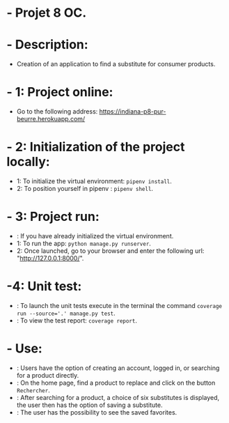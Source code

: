 # - Projet 8 OC.

# - Description:
- Creation of an application to find a substitute for consumer products.

# - 1: Project online:
- Go to the following address: https://indiana-p8-pur-beurre.herokuapp.com/

# - 2: Initialization of the project locally:
- 1: To initialize the virtual environment: `pipenv install`.
- 2: To position yourself in pipenv : `pipenv shell`.

# - 3: Project run:
- : If you have already initialized the virtual environment.
- 1: To run the app: `python manage.py runserver`.
- 2: Once launched, go to your browser and enter the following url: "http://127.0.0.1:8000/".

# -4: Unit test:
- : To launch the unit tests execute in the terminal the command `coverage run --source='.' manage.py test`.
- : To view the test report: `coverage report`.

# - Use:
- : Users have the option of creating an account, logged in, or searching for a product directly.
- : On the home page, find a product to replace and click on the button `Rechercher`.
- : After searching for a product, a choice of six substitutes is displayed, the user then has the option of saving a substitute.
- : The user has the possibility to see the saved favorites.
